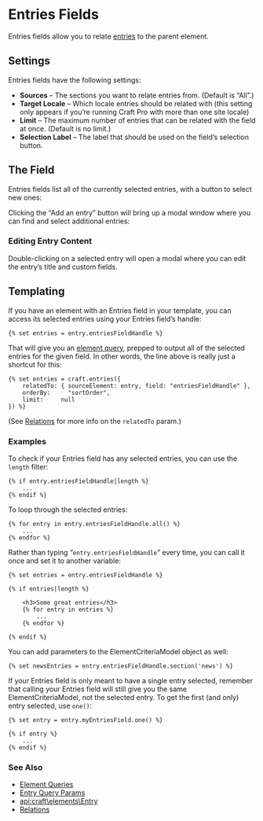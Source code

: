 # Entries Fields

Entries fields allow you to relate [entries](sections-and-entries.md) to the parent element.

## Settings

Entries fields have the following settings:

* **Sources** – The sections you want to relate entries from. (Default is “All”.)
* **Target Locale** – Which locale entries should be related with (this setting only appears if you’re running Craft Pro with more than one site locale)
* **Limit** – The maximum number of entries that can be related with the field at once. (Default is no limit.)
* **Selection Label** – The label that should be used on the field’s selection button.


## The Field

Entries fields list all of the currently selected entries, with a button to select new ones:

Clicking the “Add an entry” button will bring up a modal window where you can find and select additional entries:

### Editing Entry Content

Double-clicking on a selected entry will open a modal where you can edit the entry’s title and custom fields.

## Templating

If you have an element with an Entries field in your template, you can access its selected entries using your Entries field’s handle:

```twig
{% set entries = entry.entriesFieldHandle %}
```

That will give you an [element query](element-queries.md), prepped to output all of the selected entries for the given field. In other words, the line above is really just a shortcut for this:

```twig
{% set entries = craft.entries({
    relatedTo: { sourceElement: entry, field: "entriesFieldHandle" },
    orderBy:     "sortOrder",
    limit:     null
}) %}
```

(See [Relations](relations.md) for more info on the `relatedTo` param.)

### Examples

To check if your Entries field has any selected entries, you can use the `length` filter:

```twig
{% if entry.entriesFieldHandle|length %}
    ...
{% endif %}
```

To loop through the selected entries:

```twig
{% for entry in entry.entriesFieldHandle.all() %}
    ...
{% endfor %}
```

Rather than typing “`entry.entriesFieldHandle`” every time, you can call it once and set it to another variable:

```twig
{% set entries = entry.entriesFieldHandle %}

{% if entries|length %}

    <h3>Some great entries</h3>
    {% for entry in entries %}
        ...
    {% endfor %}

{% endif %}
```

You can add parameters to the ElementCriteriaModel object as well:

```twig
{% set newsEntries = entry.entriesFieldHandle.section('news') %}
```

If your Entries field is only meant to have a single entry selected, remember that calling your Entries field will still give you the same ElementCriteriaModel, not the selected entry. To get the first (and only) entry selected, use `one()`:

```twig
{% set entry = entry.myEntriesField.one() %}

{% if entry %}
    ...
{% endif %}
```


### See Also

* [Element Queries](element-queries.md)
* [Entry Query Params](element-query-params/entry-query-params.md)
* <api:craft\elements\Entry>
* [Relations](relations.md)
